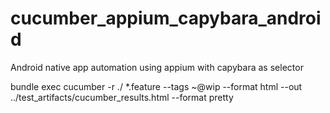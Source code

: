 # cucumber_appium_capybara_android
Android native app automation using appium with capybara as selector


bundle exec cucumber -r ./ *.feature --tags ~@wip --format html --out ../test_artifacts/cucumber_results.html --format pretty

